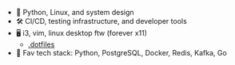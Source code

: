 - 🚀 Python, Linux, and system design
- 🛠️ CI/CD, testing infrastructure, and developer tools
- 🖥️ i3, vim, linux desktop ftw (forever x11)
    - [.dotfiles](https://github.com/Jakub3628800/dots)
- 🐳 Fav tech stack: Python, PostgreSQL, Docker, Redis, Kafka, Go
